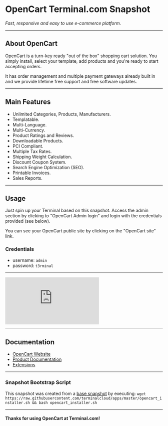 # **OpenCart** Terminal.com Snapshot

*Fast, responsive and easy to use e-commerce platform.*

---

## About OpenCart

OpenCart is a turn-key ready "out of the box" shopping cart solution. You simply install, select your template, add products and you're ready to start accepting orders.

It has order management and multiple payment gateways already built in and we provide lifetime free support and free software updates.

---

## Main Features

- Unlimited Categories, Products, Manufacturers.
- Templatable.
- Multi-Language.
- Multi-Currency.
- Product Ratings and Reviews.
- Downloadable Products.
- PCI Compliant.
- Multiple Tax Rates.
- Shipping Weight Calculation.
- Discount Coupon System.
- Search Engine Optimization (SEO).
- Printable Invoices.
- Sales Reports.

---

## Usage

Just spin up your Terminal based on this snapshot. Access the admin section by clicking to "OpenCart Admin login" and login with the credentials provided (see below).

You can see your OpenCart public site by clicking on the "OpenCart site" link.

### Credentials

- username: `admin`
- password: `t3rminal`


---

![1](http://forum.opencart.com/download/file.php?id=2685)

---

## Documentation

- [OpenCart Website](http://www.opencart.com/)
- [Product Documentation](http://docs.opencart.com/)
- [Extensions](http://www.opencart.com/index.php?route=extension/extension)

---

### Snapshot Bootstrap Script

This snapshot was created from a [base snapshot](https://www.terminal.com/tiny/FzpHiTXG1K) by executing:
`wget https://raw.githubusercontent.com/terminalcloud/apps/master/opencart_installer.sh && bash opencart_installer.sh`

---

#### Thanks for using OpenCart at Terminal.com!
